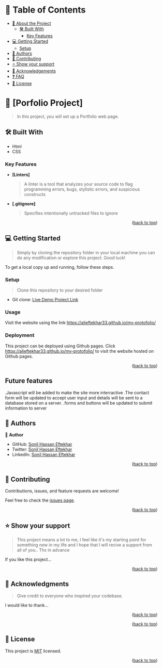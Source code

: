 <a name="readme-top"></a>

<!-- TABLE OF CONTENTS -->

# 📗 Table of Contents

- [📖 About the Project](#about-project)
  - [🛠 Built With](#built-with)
    - [Key Features](#key-features)
- [💻 Getting Started](#getting-started)
  - [Setup](#setup)
- [👥 Authors](#authors)
- [🤝 Contributing](#contributing)
- [⭐️ Show your support](#support)
- [🙏 Acknowledgements](#acknowledgements)
- [❓ FAQ](#faq)
- [📝 License](#license)

<!-- PROJECT DESCRIPTION -->

# 📖 [Porfolio Project] <a name="about-project"></a>

> In this project, you will set up a Portfolio web page.

## 🛠 Built With <a name="HTML_and_CSS"></a>

- Html
- CSS

<!-- Features -->

### Key Features <a name="using_Figma_Template"></a>

- **[Linters]**
  > A linter is a tool that analyzes your source code to flag programming errors, bugs, stylistic errors, and suspicious constructs
- **[.gitignore]**
  > Specifies intentionally untracked files to ignore

<p align="right">(<a href="#readme-top">back to top</a>)</p>

<!-- GETTING STARTED -->

## 💻 Getting Started <a name="getting-started"></a>

> Simply by cloning the repository folder in your local machine you can do any modification or explore this project. Good luck!

To get a local copy up and running, follow these steps.

### Setup

> Clone this repository to your desired folder

- Git clone: [Live Demo Project Link](<https://github.com/alieftekhar33/my-protofolio.git>)

### Usage

Visit the website using the link https://alieftekhar33.github.io/my-protofolio/

### Deployment

This project can be deployed using Github pages. Click https://alieftekhar33.github.io/my-protofolio/ to visit the website hosted on Github pages.

<p align="right">(<a href="#readme-top">back to top</a>)</p>

<!--Future features -->

## Future features <a name="future-features"></a>

.Javascript will be added to make the site more interractive
.The contact form will be updated to accept user input and details will be sent to a database stored on a server.
.forms and buttons will be updated to submit information to server

<!--
Example commands:

```sh
  cd my-folder
  git clone git@github.com:myaccount/my-project.git
```
--->
<!-- AUTHORS -->

## 👥 Authors <a name="author"></a>

👤 **Author**

- GitHub: [Sonil Hassan Eftekhar](https://github.com/alieftekhar33)
- Twitter: [Sonil Hassan Eftekhar](https://twitter.com/Alieftekhar23)
- LinkedIn: [Sonil Hassan Eftekhar](https://www.linkedin.com/in/sonil-hassan-eftekhar-951411257/)

<p align="right">(<a href="#readme-top">back to top</a>)</p>

<!-- CONTRIBUTING -->

## 🤝 Contributing <a name="contributing"></a>

Contributions, issues, and feature requests are welcome!

Feel free to check the [issues page](../../issues/).

<p align="right">(<a href="#readme-top">back to top</a>)</p>

<!-- SUPPORT -->

## ⭐️ Show your support <a name="support"></a>

> This project means a lot to me, I feel like it's my starting point for something new in my life and I hope that I will recive a support from all of you.. Thx in advance

If you like this project...

<p align="right">(<a href="#readme-top">back to top</a>)</p>

<!-- ACKNOWLEDGEMENTS -->

## 🙏 Acknowledgments <a name="acknowledgements"></a>

> Give credit to everyone who inspired your codebase.

I would like to thank...

<p align="right">(<a href="#readme-top">back to top</a>)</p>

<p align="right">(<a href="#readme-top">back to top</a>)</p>

<!-- LICENSE -->

## 📝 License <a name="license"></a>

This project is [MIT](./LICENSE) licensed.

<p align="right">(<a href="#readme-top">back to top</a>)</p>
